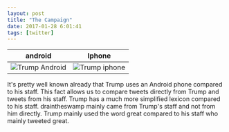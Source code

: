 ```yaml
---
layout: post
title: "The Campaign"
date: 2017-01-28 6:01:41
tags: [twitter]
---
```


android             |  Iphone
:-------------------------:|:-------------------------:
![Trump Android]({{site.baseurl}}/assets/campaign/trump_android.png) |  ![Trump iphone]({{site.baseurl}}/assets/campaign/trump_iphone.png)

It's pretty well known already that Trump uses an Android phone compared to his staff. This fact allows us to compare tweets directly
from Trump and tweets from his staff. Trump has a much more simplified lexicon compared to his staff. draintheswamp mainly came from Trump's
staff and not from him directly. Trump mainly used the word great compared to his staff who mainly tweeted great.